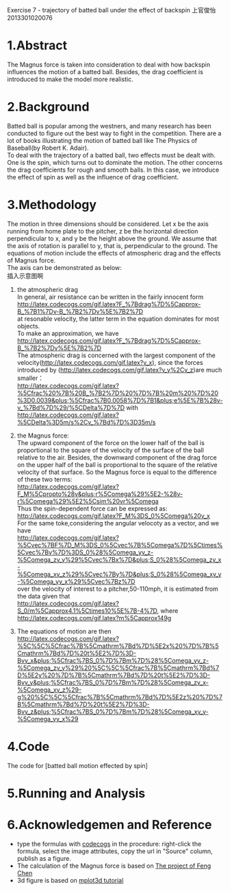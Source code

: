 Exercise 7 - trajectory of batted ball under the effect of backspin
上官俊怡 2013301020076
# 1.Abstract    
The Magnus force is taken into consideration to deal with how backspin influences the motion of a batted ball. Besides, the drag coefficient is introduced to make the model more realistic.  

# 2.Background    
Batted ball is popular among the westners, and many research has been conducted to figure out the best way to fight in the competition. There are a lot of books illustrating the motion of batted ball like The Physics of Baseball(by Robert K. Adair).  
To deal with the trajectory of a batted ball, two effects must be dealt with. One is the spin, which turns out to dominate the motion. The other concerns the drag coefficients for rough and smooth balls. In this case, we introduce the effect of spin as well as the influence of drag coefficient.  

# 3.Methodology  
The motion in three dimensions should be considered. Let x be the axis running from home plate to the pitcher, z be the horizontal direction perpendicular to x, and y be the height above the ground. We assume that the axis of rotation is parallel to y, that is, perpendicular to the ground. The equations of motion include the effects of atmospheric drag and the effects of Magnus force.  
The axis can be demonstrated as below:  
![]()插入示意图啊

1. the atmospheric drag  
In general, air resistance can be written in the fairly innocent form  
http://latex.codecogs.com/gif.latex?F_%7Bdrag%7D%5Capprox-B_%7B1%7Dv-B_%7B2%7Dv%5E%7B2%7D  
at resonable velocity, the latter term in the equation dominates for most objects.  
To make an approximation, we have  
http://latex.codecogs.com/gif.latex?F_%7Bdrag%7D%5Capprox-B_%7B2%7Dv%5E%7B2%7D  
The atmospheric drag is concerned with the largest component of the velocity(http://latex.codecogs.com/gif.latex?v_x), since the forces introduced by (http://latex.codecogs.com/gif.latex?v_y%2Cv_z)are much smaller：  
http://latex.codecogs.com/gif.latex?%5Cfrac%20%7B%20B_%7B2%7D%20%7D%7B%20m%20%7D%20%3D0.0039&plus;%5Cfrac%7B0.0058%7D%7B1&plus;e%5E%7B%28v-v_%7Bd%7D%29/%5CDelta%7D%7D with  
http://latex.codecogs.com/gif.latex?%5CDelta%3D5m/s%2Cv_%7Bd%7D%3D35m/s  

2. the Magnus force:  
The upward component of the force on the lower half of the ball is proportional to the square of the velocity of the surface of the ball relative to the air. Besides, the downward component of the drag force on the upper half of the ball is proportional to the square of the relative velocity of that surface. So the Magnus force is equal to the difference of these two terms:  
http://latex.codecogs.com/gif.latex?F_M%5Cpropto%28v&plus;r%5Comega%29%5E2-%28v-r%5Comega%29%5E2%5Csim%20vr%5Comega  
Thus the spin-dependent force can be expressed as:  
http://latex.codecogs.com/gif.latex?F_M%3DS_0%5Comega%20v_x  
For the same toke,considering the angular velocoty as a vector, and we have  
http://latex.codecogs.com/gif.latex?%5Cvec%7BF%7D_M%3DS_0%5Cvec%7B%5Comega%7D%5Ctimes%5Cvec%7Bv%7D%3DS_0%28%5Comega_yv_z-%5Comega_zv_y%29%5Cvec%7Bx%7D&plus;S_0%28%5Comega_zv_x-%5Comega_xv_z%29%5Cvec%7By%7D&plus;S_0%28%5Comega_xv_y-%5Comega_yv_x%29%5Cvec%7Bz%7D  
over the velocity of interest to a pitcher,50-110mph, it is estimated from the data given that  
http://latex.codecogs.com/gif.latex?S_0/m%5Capprox4.1%5Ctimes10%5E%7B-4%7D, where http://latex.codecogs.com/gif.latex?m%5Capprox149g  

3. The equations of motion are then  
http://latex.codecogs.com/gif.latex?%5C%5C%5Cfrac%7B%5Cmathrm%7Bd%7D%5E2x%20%7D%7B%5Cmathrm%7Bd%7D%20t%5E2%7D%3D-Bvv_x&plus;%5Cfrac%7BS_0%7D%7Bm%7D%28%5Comega_yv_z-%5Comega_zv_y%29%20%5C%5C%5Cfrac%7B%5Cmathrm%7Bd%7D%5E2y%20%7D%7B%5Cmathrm%7Bd%7D%20t%5E2%7D%3D-Bvv_y&plus;%5Cfrac%7BS_0%7D%7Bm%7D%28%5Comega_zv_x-%5Comega_xv_z%29-g%20%5C%5C%5Cfrac%7B%5Cmathrm%7Bd%7D%5E2z%20%7D%7B%5Cmathrm%7Bd%7D%20t%5E2%7D%3D-Bvv_z&plus;%5Cfrac%7BS_0%7D%7Bm%7D%28%5Comega_xv_y-%5Comega_yv_x%29  

# 4.Code  
The code for [batted ball motion effected by spin]

# 5.Running and Analysis

# 6.Acknowledgemen and Reference  
- type the formulas with [codecogs](http://latex.codecogs.com/) in the procedure: right-click the formula, select the image attributes, copy the url in "Source" column, publish as a figure.  
- The calculation of the Magnus force is based on [The project of Feng Chen](https://www.zybuluo.com/355073677/note/339666)  
- 3d figure is based on [mplot3d tutorial](http://matplotlib.org/mpl_toolkits/mplot3d/tutorial.html#scatter-plots)
